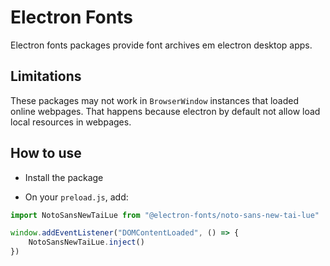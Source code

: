 # Electron Fonts

Electron fonts packages provide font archives em electron desktop apps.

## Limitations

These packages may not work in `BrowserWindow` instances that loaded online webpages. That happens because electron by default not allow load local resources in webpages.

## How to use

* Install the package

* On your `preload.js`, add:

```ts
import NotoSansNewTaiLue from "@electron-fonts/noto-sans-new-tai-lue"

window.addEventListener("DOMContentLoaded", () => {
    NotoSansNewTaiLue.inject()
})
```